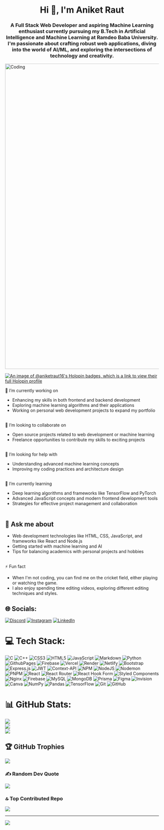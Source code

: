 <h1 align="center">Hi 👋, I'm Aniket Raut</h1>
<h3 align="center">A Full Stack Web Developer and aspiring Machine Learning enthusiast currently pursuing my B.Tech in Artificial Intelligence and Machine Learning at Ramdeo Baba University. I'm passionate about crafting robust web applications, diving into the world of AI/ML, and exploring the intersections of technology and creativity.</h3>
<img align="center" alt="Coding" width="1000" src="https://user-images.githubusercontent.com/74038190/225813708-98b745f2-7d22-48cf-9150-083f1b00d6c9.gif">

<!-- Holopin Badges -->
[![An image of @aniketraut16's Holopin badges, which is a link to view their full Holopin profile](https://holopin.me/aniketraut16)](https://holopin.io/@aniketraut16)

🔭 I’m currently working on<br>
- Enhancing my skills in both frontend and backend development<br>
- Exploring machine learning algorithms and their applications<br>
- Working on personal web development projects to expand my portfolio<br><br>

👯 I’m looking to collaborate on<br>
- Open source projects related to web development or machine learning<br>
- Freelance opportunities to contribute my skills to exciting projects<br><br>

🤝 I’m looking for help with<br>
- Understanding advanced machine learning concepts<br>
- Improving my coding practices and architecture design<br><br>

🌱 I’m currently learning<br>
- Deep learning algorithms and frameworks like TensorFlow and PyTorch<br>
- Advanced JavaScript concepts and modern frontend development tools<br>
- Strategies for effective project management and collaboration<br><br>

## 💬 Ask me about<br>
- Web development technologies like HTML, CSS, JavaScript, and frameworks like React and Node.js<br>
- Getting started with machine learning and AI<br>
- Tips for balancing academics with personal projects and hobbies<br><br>

⚡ Fun fact<br>
- When I'm not coding, you can find me on the cricket field, either playing or watching the game.<br>
- I also enjoy spending time editing videos, exploring different editing techniques and styles.


## 🌐 Socials:
[![Discord](https://img.shields.io/badge/Discord-%237289DA.svg?logo=discord&logoColor=white)](https://discord.gg/aniiiii_16) [![Instagram](https://img.shields.io/badge/Instagram-%23E4405F.svg?logo=Instagram&logoColor=white)](https://instagram.com/_ani_ket.22) [![LinkedIn](https://img.shields.io/badge/LinkedIn-%230077B5.svg?logo=linkedin&logoColor=white)](https://linkedin.com/in/aniketraut16) 

# 💻 Tech Stack:
![C](https://img.shields.io/badge/c-%2300599C.svg?style=flat&logo=c&logoColor=white) ![C++](https://img.shields.io/badge/c++-%2300599C.svg?style=flat&logo=c%2B%2B&logoColor=white) ![CSS3](https://img.shields.io/badge/css3-%231572B6.svg?style=flat&logo=css3&logoColor=white) ![HTML5](https://img.shields.io/badge/html5-%23E34F26.svg?style=flat&logo=html5&logoColor=white) ![JavaScript](https://img.shields.io/badge/javascript-%23323330.svg?style=flat&logo=javascript&logoColor=%23F7DF1E) ![Markdown](https://img.shields.io/badge/markdown-%23000000.svg?style=flat&logo=markdown&logoColor=white) ![Python](https://img.shields.io/badge/python-3670A0?style=flat&logo=python&logoColor=ffdd54) ![GithubPages](https://img.shields.io/badge/github%20pages-121013?style=flat&logo=github&logoColor=white) ![Firebase](https://img.shields.io/badge/firebase-%23039BE5.svg?style=flat&logo=firebase) ![Vercel](https://img.shields.io/badge/vercel-%23000000.svg?style=flat&logo=vercel&logoColor=white) ![Render](https://img.shields.io/badge/Render-%46E3B7.svg?style=flat&logo=render&logoColor=white) ![Netlify](https://img.shields.io/badge/netlify-%23000000.svg?style=flat&logo=netlify&logoColor=#00C7B7) ![Bootstrap](https://img.shields.io/badge/bootstrap-%238511FA.svg?style=flat&logo=bootstrap&logoColor=white) ![Express.js](https://img.shields.io/badge/express.js-%23404d59.svg?style=flat&logo=express&logoColor=%2361DAFB) ![JWT](https://img.shields.io/badge/JWT-black?style=flat&logo=JSON%20web%20tokens) ![Context-API](https://img.shields.io/badge/Context--Api-000000?style=flat&logo=react) ![NPM](https://img.shields.io/badge/NPM-%23CB3837.svg?style=flat&logo=npm&logoColor=white) ![NodeJS](https://img.shields.io/badge/node.js-6DA55F?style=flat&logo=node.js&logoColor=white) ![Nodemon](https://img.shields.io/badge/NODEMON-%23323330.svg?style=flat&logo=nodemon&logoColor=%BBDEAD) ![PNPM](https://img.shields.io/badge/pnpm-%234a4a4a.svg?style=flat&logo=pnpm&logoColor=f69220) ![React](https://img.shields.io/badge/react-%2320232a.svg?style=flat&logo=react&logoColor=%2361DAFB) ![React Router](https://img.shields.io/badge/React_Router-CA4245?style=flat&logo=react-router&logoColor=white) ![React Hook Form](https://img.shields.io/badge/React%20Hook%20Form-%23EC5990.svg?style=flat&logo=reacthookform&logoColor=white) ![Styled Components](https://img.shields.io/badge/styled--components-DB7093?style=flat&logo=styled-components&logoColor=white) ![Nginx](https://img.shields.io/badge/nginx-%23009639.svg?style=flat&logo=nginx&logoColor=white) ![Firebase](https://img.shields.io/badge/firebase-a08021?style=flat&logo=firebase&logoColor=ffcd34) ![MySQL](https://img.shields.io/badge/mysql-4479A1.svg?style=flat&logo=mysql&logoColor=white) ![MongoDB](https://img.shields.io/badge/MongoDB-%234ea94b.svg?style=flat&logo=mongodb&logoColor=white) ![Prisma](https://img.shields.io/badge/Prisma-3982CE?style=flat&logo=Prisma&logoColor=white) ![Figma](https://img.shields.io/badge/figma-%23F24E1E.svg?style=flat&logo=figma&logoColor=white) ![Invision](https://img.shields.io/badge/invision-FF3366?style=flat&logo=invision&logoColor=white) ![Canva](https://img.shields.io/badge/Canva-%2300C4CC.svg?style=flat&logo=Canva&logoColor=white) ![NumPy](https://img.shields.io/badge/numpy-%23013243.svg?style=flat&logo=numpy&logoColor=white) ![Pandas](https://img.shields.io/badge/pandas-%23150458.svg?style=flat&logo=pandas&logoColor=white) ![TensorFlow](https://img.shields.io/badge/TensorFlow-%23FF6F00.svg?style=flat&logo=TensorFlow&logoColor=white) ![Git](https://img.shields.io/badge/git-%23F05033.svg?style=flat&logo=git&logoColor=white) ![GitHub](https://img.shields.io/badge/github-%23121011.svg?style=flat&logo=github&logoColor=white)
# 📊 GitHub Stats:
![](https://github-readme-stats.vercel.app/api?username=aniketraut16&theme=nightowl&hide_border=false&include_all_commits=true&count_private=true)<br/>
![](https://github-readme-streak-stats.herokuapp.com/?user=aniketraut16&theme=nightowl&hide_border=false)<br/>
![](https://github-readme-stats.vercel.app/api/top-langs/?username=aniketraut16&theme=nightowl&hide_border=false&include_all_commits=true&count_private=true&layout=compact)

## 🏆 GitHub Trophies
![](https://github-profile-trophy.vercel.app/?username=aniketraut16&theme=onedark&no-frame=false&no-bg=false&margin-w=4)

### ✍️ Random Dev Quote
![](https://quotes-github-readme.vercel.app/api?type=horizontal&theme=radical)

### 🔝 Top Contributed Repo
![](https://github-contributor-stats.vercel.app/api?username=aniketraut16&limit=5&theme=tokyonight&combine_all_yearly_contributions=true)

---
[![](https://visitcount.itsvg.in/api?id=aniketraut16&icon=6&color=9)](https://visitcount.itsvg.in)

<!-- Proudly created with GPRM ( https://gprm.itsvg.in ) -->
